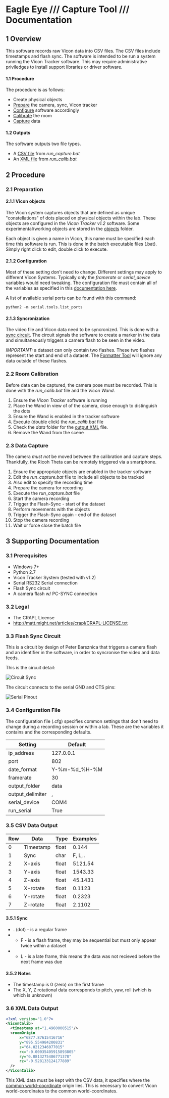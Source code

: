 # Eagle Eye /// Capture Tool /// Documentation

## 1 Overview
This software records raw Vicon data into CSV files. The CSV files include 
timestamps and flash sync. The software is intended to be run a system running 
the Vicon Tracker software. This may require administrative priviledges to 
install support libraries or driver software.

#### 1.1 Procedure
The procedure is as follows:
* Create physical objects
* [Prepare](#2-1-preparation) the camera, sync, Vicon tracker
* [Configure](#2-1-2-configuration) software accordingly
* [Calibrate](#2-2-room-calibration) the room
* [Capture](#2-3-data-capture) data

#### 1.2 Outputs
The software outputs two file types.
* A [CSV file](#3-5-csv-data-output) from _run_capture.bat_
* An [XML file](#3-6-xml-data-output) from _run_calib.bat_

## 2 Procedure
### 2.1 Preparation
#### 2.1.1 Vicon objects
The Vicon system captures objects that are defined as unique "constellations" 
of dots placed on physical objects within the lab. These objects are configured 
in the _Vicon Tracker v1.2_ software. Some experimental/working objects are 
stored in the [objects](ojects) folder.

Each object is given a name in Vicon, this name must be specified each time 
this software is run. This is done in the batch executable files (.bat). Simply 
right click to edit, double click to execute.

#### 2.1.2 Configuration
Most of these setting don't need to change. Different settings may apply to 
different Vicon Systems. Typically only the _framerate_ or _serial_device_ 
variables would need tweaking. The configuration file must contain all of the 
variables as specified in this [documentation here](#3-4-configuration-file). 

A list of available serial ports can be found with this command:
```batch
python2 -m serial.tools.list_ports
```

#### 2.1.3 Syncronization
The video file and Vicon data need to be syncronized. This is done with a 
[sync circuit](#flash-sync-circuit). The circuit signals the software to create 
a marker in the data and simultaneously triggers a camera flash to be seen in 
the video.

_IMPORTANT:_ a dataset can only contain two flashes. These two flashes represent 
the start and end of a dataset. 
The [Formatter Tool](http://git.gwillz.com.au/eagleeye/formattertool) 
will ignore any data outside of these flashes.

### 2.2 Room Calibration
Before data can be captured, the camera pose must be recorded. This is done with 
the _run_calib.bat_ file and the _Vicon Wand_. 

1. Ensure the _Vicon Tracker_ software is running
2. Place the Wand in view of of the camera, close enough to distinguish the dots
3. Ensure the Wand is enabled in the tracker software
4. Execute (double click) the _run_calib.bat_ file
5. Check the _data_ folder for the [output XML](#3-6-xml-data-output) file.
6. Remove the Wand from the scene

### 2.3 Data Capture
The camera _must not_ be moved between the calibration and capture steps. 
Thankfully, the Ricoh Theta can be remotely triggered via a smartphone.

1. Ensure the appropriate objects are enabled in the tracker software
2. Edit the _run_capture.bat_ file to include all objects to be tracked
3. Also edit to specify the recording time
4. Prepare the camera for recording
5. Execute the _run_capture.bat_ file
6. Start the camera recording
7. Trigger the Flash-Sync - start of the dataset
8. Perform movements with the objects
9. Trigger the Flash-Sync again - end of the dataset
10. Stop the camera recording
11. Wait or force close the batch file

## 3 Supporting Documentation
### 3.1 Prerequisites
* Windows 7+
* Python 2.7
* Vicon Tracker System (tested with v1.2)
* Serial RS232 Serial connection
* Flash Sync circuit
* A camera flash w/ PC-SYNC connection

### 3.2 Legal
* The CRAPL License
* http://matt.might.net/articles/crapl/CRAPL-LICENSE.txt

### 3.3 Flash Sync Circuit
This is a circuit by design of Peter Barsznica that triggers a camera flash and 
an identifier in the software, in order to syncronise the video and data feeds.

This is the circuit detail:

![Circuit Sync](assets/sync_circuit_small.png)

The circuit connects to the serial GND and CTS pins:

![Serial Pinout](assets/pinouts_serial.gif)

### 3.4 Configuration File
The configuration file (.cfg) specifies common settings that don't need to 
change during a recording session or within a lab. These are the variables it 
contains and the corresponding defaults.

| Setting          | Default       |
| ---------------- | ------------- |
| ip_address       | 127.0.0.1     |
| port             | 802           |
| date_format      | Y-%m-%d_%H-%M |
| framerate        | 30            |
| output_folder    | data          |
| output_delimiter | ,             |
| serial_device    | COM4          |
| run_serial       | True          |

### 3.5 CSV Data Output
| Row | Data      | Type  | Examples |
| --- | --------- | ----- | -------- |
| 0   | Timestamp | float | 0.144    |
| 1   | Sync      | char  | F, L, .  |
| 2   | X-axis    | float | 5121.54  |
| 3   | Y-axis    | float | 1543.33  |
| 4   | Z-axis    | float | 45.1431  |
| 5   | X-rotate  | float | 0.1123   |
| 6   | Y-rotate  | float | 0.2323   |
| 7   | Z-rotate  | float | 2.1102   |

#### 3.5.1 Sync
* . (dot) - is a regular frame
* - F - is a flash frame, they may be sequential but must only appear twice 
within a dataset
* - L - is a late frame, this means the data was not recieved before the next 
frame was due

#### 3.5.2 Notes
* The timestamp is 0 (zero) on the first frame
* The X, Y, Z rotational data corresponds to pitch, yaw, roll (which is which 
is unknown)

### 3.6 XML Data Output
```xml
<?xml version="1.0"?>
<ViconCalib>
  <timestamp at="1.4960000515"/>
  <roomOrigin
      x="6877.87615416716"
      y="895.554984200831"
      z="64.0212346077015"
      rx="-0.00035405915893805"
      ry="0.0813275486771378"
      rz="-0.528133124177889"
  />
</ViconCalib>
```

This XML data must be kept with the CSV data, it specifies where the 
[common world-coordinate](http://git.gwillz.com.au/eagleeye/formattertool/blob/master/README.md#common-world-coordinates) 
origin lies. This is necessary to convert Vicon world-coordinates to the 
common world-coordinates.
